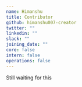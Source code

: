 ```yaml
---
name: Himanshu
title: Contributor
github: himanshu007-creator
twitter: ""
linkedin: ""
slack: ""
joining_date: ""
core: false
intern: false
operations: false
---
```


Still waiting for this
